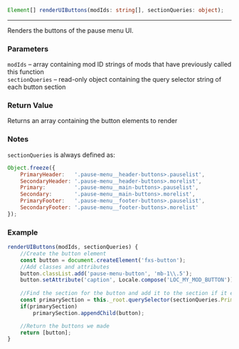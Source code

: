 ```ts
Element[] renderUIButtons(modIds: string[], sectionQueries: object);
```

<hr>

Renders the buttons of the pause menu UI.

### Parameters

`modIds`         &ndash; array containing mod ID strings of mods that have previously called this function <br>
`sectionQueries` &ndash; read-only object containing the query selector string of each button section<br>

### Return Value

Returns an array containing the button elements to render

### Notes

`sectionQueries` is always defined as:
```js
Object.freeze({
    PrimaryHeader:   '.pause-menu__header-buttons>.pauselist',
    SecondaryHeader: '.pause-menu__header-buttons>.morelist',
    Primary:         '.pause-menu__main-buttons>.pauselist',
    Secondary:       '.pause-menu__main-buttons>.morelist',
    PrimaryFooter:   '.pause-menu__footer-buttons>.pauselist',
    SecondaryFooter: '.pause-menu__footer-buttons>.morelist'
});
```

### Example

```js
renderUIButtons(modIds, sectionQueries) {
    //Create the button element
    const button = document.createElement('fxs-button');
    //Add classes and attributes
    button.classList.add('pause-menu-button', 'mb-1\\.5');
    button.setAttribute('caption', Locale.compose('LOC_MY_MOD_BUTTON'));
    
    //Find the section for the button and add it to the section if it exists
    const primarySection = this._root.querySelector(sectionQueries.Primary);
    if(primarySection)
        primarySection.appendChild(button);

    //Return the buttons we made
    return [button];
}
```

